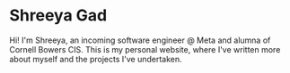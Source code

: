 # Shreeya Gad
Hi! I'm Shreeya, an incoming software engineer @ Meta and alumna of Cornell Bowers CIS. This is my personal website, where I've written more about myself and the projects I've undertaken.
